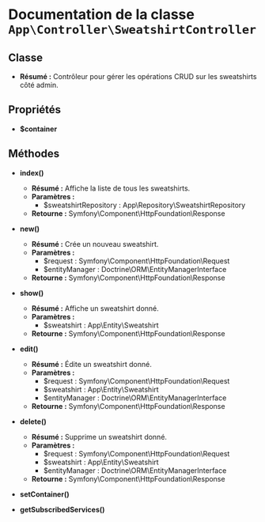 # Documentation de la classe `App\Controller\SweatshirtController`

## Classe
- **Résumé :** Contrôleur pour gérer les opérations CRUD sur les sweatshirts côté admin.

## Propriétés
- **$container**

## Méthodes
- **index()**
  - **Résumé :** Affiche la liste de tous les sweatshirts.
  - **Paramètres :**
    - $sweatshirtRepository : App\Repository\SweatshirtRepository
  - **Retourne :** Symfony\Component\HttpFoundation\Response

- **new()**
  - **Résumé :** Crée un nouveau sweatshirt.
  - **Paramètres :**
    - $request : Symfony\Component\HttpFoundation\Request
    - $entityManager : Doctrine\ORM\EntityManagerInterface
  - **Retourne :** Symfony\Component\HttpFoundation\Response

- **show()**
  - **Résumé :** Affiche un sweatshirt donné.
  - **Paramètres :**
    - $sweatshirt : App\Entity\Sweatshirt
  - **Retourne :** Symfony\Component\HttpFoundation\Response

- **edit()**
  - **Résumé :** Édite un sweatshirt donné.
  - **Paramètres :**
    - $request : Symfony\Component\HttpFoundation\Request
    - $sweatshirt : App\Entity\Sweatshirt
    - $entityManager : Doctrine\ORM\EntityManagerInterface
  - **Retourne :** Symfony\Component\HttpFoundation\Response

- **delete()**
  - **Résumé :** Supprime un sweatshirt donné.
  - **Paramètres :**
    - $request : Symfony\Component\HttpFoundation\Request
    - $sweatshirt : App\Entity\Sweatshirt
    - $entityManager : Doctrine\ORM\EntityManagerInterface
  - **Retourne :** Symfony\Component\HttpFoundation\Response

- **setContainer()**

- **getSubscribedServices()**

